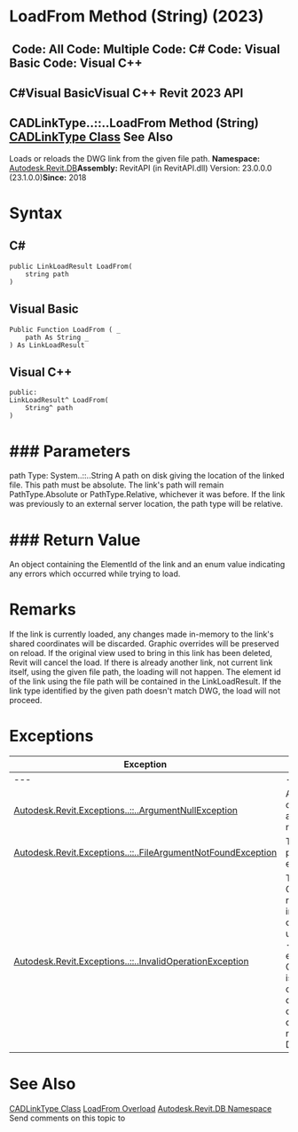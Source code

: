 # LoadFrom Method (String) (2023)

﻿
 Code: All Code: Multiple Code: C# Code: Visual Basic Code: Visual C++   
---  
C#Visual BasicVisual C++
Revit 2023 API  
---  
CADLinkType..::..LoadFrom Method (String)  
[CADLinkType Class](593779f4-d044-ba36-1888-969743ce782a.md "CADLinkType Class") See Also  
---  
Loads or reloads the DWG link from the given file path. 
**Namespace:** [Autodesk.Revit.DB](87546ba7-461b-c646-cbb1-2cb8f5bff8b2.md "Autodesk.Revit.DB Namespace")**Assembly:** RevitAPI (in RevitAPI.dll) Version: 23.0.0.0 (23.1.0.0)**Since:** 2018 
# Syntax
C#  
---  
```text
public LinkLoadResult LoadFrom(
	string path
)
```
  
Visual Basic  
---  
```text
Public Function LoadFrom ( _
	path As String _
) As LinkLoadResult
```
  
Visual C++  
---  
```text
public:
LinkLoadResult^ LoadFrom(
	String^ path
)
```
  
# ### Parameters
path
    Type: System..::..String A path on disk giving the location of the linked file. This path must be absolute. The link's path will remain PathType.Absolute or PathType.Relative, whichever it was before. If the link was previously to an external server location, the path type will be relative. 
# ### Return Value
An object containing the ElementId of the link and an enum value indicating any errors which occurred while trying to load. 
# Remarks
If the link is currently loaded, any changes made in-memory to the link's shared coordinates will be discarded.
Graphic overrides will be preserved on reload.
If the original view used to bring in this link has been deleted, Revit will cancel the load.
If there is already another link, not current link itself, using the given file path, the loading will not happen. The element id of the link using the file path will be contained in the LinkLoadResult.
If the link type identified by the given path doesn't match DWG, the load will not proceed.
# Exceptions
| Exception | Condition |
| --- | --- |
| --- | --- |
| [Autodesk.Revit.Exceptions..::..ArgumentNullException](631e1424-60f4-929b-4e52-dda9dcd26316.md "ArgumentNullException Class") | A non-optional argument was null |
| [Autodesk.Revit.Exceptions..::..FileArgumentNotFoundException](ca9ccaa9-ed08-d40d-31a7-1af3ad2dcb84.md "FileArgumentNotFoundException Class") | The given path does not exist. |
| [Autodesk.Revit.Exceptions..::..InvalidOperationException](9e715f03-3884-e539-4dd6-8d7545733adc.md "InvalidOperationException Class") | This CADLinkType represents an import and cannot be used as a link. -or- The element "this CADLinkType" is in a read-only document. -or- The link does not represent a DWG. |

# See Also
[CADLinkType Class](593779f4-d044-ba36-1888-969743ce782a.md "CADLinkType Class")
[LoadFrom Overload](8959c47f-0e21-814c-a0e9-fae080c62ea1.md "LoadFrom Method")
[Autodesk.Revit.DB Namespace](87546ba7-461b-c646-cbb1-2cb8f5bff8b2.md "Autodesk.Revit.DB Namespace")
Send comments on this topic to 